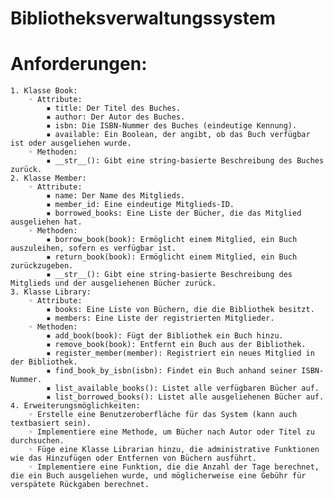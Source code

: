# Bibliotheksverwaltungssystem
# Anforderungen:
    1. Klasse Book:
        ◦ Attribute:
            ▪ title: Der Titel des Buches.
            ▪ author: Der Autor des Buches.
            ▪ isbn: Die ISBN-Nummer des Buches (eindeutige Kennung).
            ▪ available: Ein Boolean, der angibt, ob das Buch verfügbar ist oder ausgeliehen wurde.
        ◦ Methoden:
            ▪ __str__(): Gibt eine string-basierte Beschreibung des Buches zurück.
    2. Klasse Member:
        ◦ Attribute:
            ▪ name: Der Name des Mitglieds.
            ▪ member_id: Eine eindeutige Mitglieds-ID.
            ▪ borrowed_books: Eine Liste der Bücher, die das Mitglied ausgeliehen hat.
        ◦ Methoden:
            ▪ borrow_book(book): Ermöglicht einem Mitglied, ein Buch auszuleihen, sofern es verfügbar ist.
            ▪ return_book(book): Ermöglicht einem Mitglied, ein Buch zurückzugeben.
            ▪ __str__(): Gibt eine string-basierte Beschreibung des Mitglieds und der ausgeliehenen Bücher zurück.
    3. Klasse Library:
        ◦ Attribute:
            ▪ books: Eine Liste von Büchern, die die Bibliothek besitzt.
            ▪ members: Eine Liste der registrierten Mitglieder.
        ◦ Methoden:
            ▪ add_book(book): Fügt der Bibliothek ein Buch hinzu.
            ▪ remove_book(book): Entfernt ein Buch aus der Bibliothek.
            ▪ register_member(member): Registriert ein neues Mitglied in der Bibliothek.
            ▪ find_book_by_isbn(isbn): Findet ein Buch anhand seiner ISBN-Nummer.
            ▪ list_available_books(): Listet alle verfügbaren Bücher auf.
            ▪ list_borrowed_books(): Listet alle ausgeliehenen Bücher auf.
    4. Erweiterungsmöglichkeiten:
        ◦ Erstelle eine Benutzeroberfläche für das System (kann auch textbasiert sein).
        ◦ Implementiere eine Methode, um Bücher nach Autor oder Titel zu durchsuchen.
        ◦ Füge eine Klasse Librarian hinzu, die administrative Funktionen wie das Hinzufügen oder Entfernen von Büchern ausführt.
        ◦ Implementiere eine Funktion, die die Anzahl der Tage berechnet, die ein Buch ausgeliehen wurde, und möglicherweise eine Gebühr für verspätete Rückgaben berechnet.
